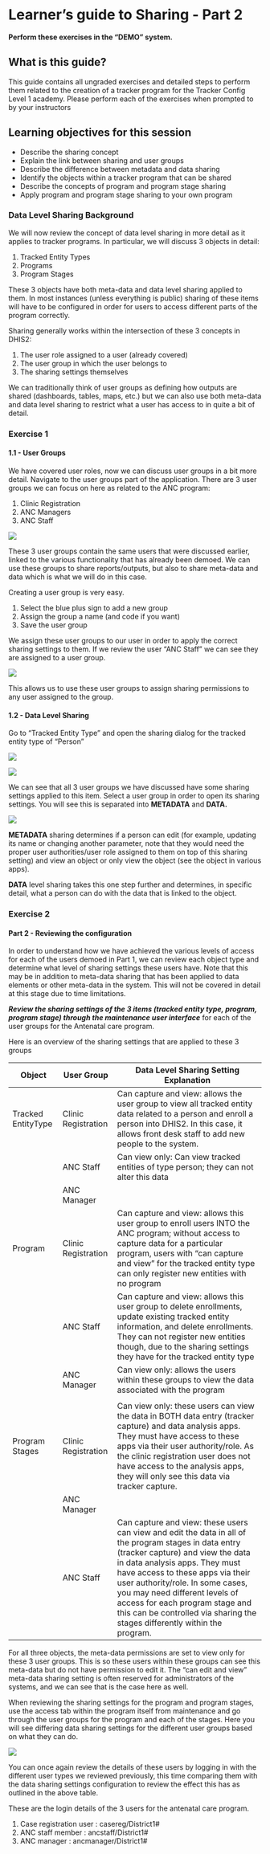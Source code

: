 # **Learner’s guide to Sharing - Part 2**

**Perform these exercises in the “DEMO” system.**

## **What is this guide?**

This guide contains all ungraded exercises and detailed steps to perform them related to the creation of a tracker program for the Tracker Config Level 1 academy. Please perform each of the exercises when prompted to by your instructors

## **Learning objectives for this session**

* Describe the sharing concept
* Explain the link between sharing and user groups
* Describe the difference between metadata and data sharing
* Identify the objects within a tracker program that can be shared
* Describe the concepts of program and program stage sharing
* Apply program and program stage sharing to your own program

### Data Level Sharing Background

We will now review the concept of data level sharing in more detail as it applies to tracker programs. In particular, we will discuss 3 objects in detail:

1. Tracked Entity Types
2. Programs
3. Program Stages

These 3 objects have both meta-data and data level sharing applied to them. In most instances (unless everything is public) sharing of these items will have to be configured in order for users to access different parts of the program correctly. 

Sharing generally works within the intersection of these 3 concepts in DHIS2:

1. The user role assigned to a user (already covered)
2. The user group in which the user belongs to
3. The sharing settings themselves

We can traditionally think of user groups as defining how outputs are shared (dashboards, tables, maps, etc.) but we can also use both meta-data and data level sharing to restrict what a user has access to in quite a bit of detail.

### **Exercise 1**

#### 1.1 - User Groups

We have covered user roles, now we can discuss user groups in a bit more detail. Navigate to the user groups part of the application. There are 3 user groups we can focus on here as related to the ANC program:


1. Clinic Registration
2. ANC Managers
3. ANC Staff

![](Images/sharing2/image1.png)

These 3 user groups contain the same users that were discussed earlier, linked to the various functionality that has already been demoed. We can use these groups to share reports/outputs, but also to share meta-data and data which is what we will do in this case.

Creating a user group is very easy. 

1. Select the blue plus sign to add a new group
2. Assign the group a name (and code if you want)
3. Save the user group

We assign these user groups to our user in order to apply the correct sharing settings to them. If we review the user “ANC Staff” we can see they are assigned to a user group.

![](Images/sharing2/image3.png)

This allows us to use these user groups to assign sharing permissions to any user assigned to the group.  


#### 1.2 - Data Level Sharing

Go to “Tracked Entity Type” and open the sharing dialog for the tracked entity type of “Person”

![](Images/sharing2/image5.png)

![](Images/sharing2/image7.png)


We can see that all 3 user groups we have discussed have some sharing settings applied to this item. Select a user group in order to open its sharing settings. You will see this is separated into **METADATA** and **DATA.**


![](Images/sharing2/image4.png)

**METADATA** sharing determines if a person can edit (for example, updating its name or changing another parameter, note that they would need the proper user authorities/user role assigned to them on top of this sharing setting) and view an object or only view the object (see the object in various apps). 

**DATA** level sharing takes this one step further and determines, in specific detail, what a person can do with the data that is linked to the object.


### **Exercise 2**

#### Part 2 - Reviewing the configuration

In order to understand how we have achieved the various levels of access for each of the users demoed in Part 1, we can review each object type and determine what level of sharing settings these users have. Note that this may be in addition to meta-data sharing that has been applied to data elements or other meta-data in the system. This will not be covered in detail at this stage due to time limitations. 

**_Review the sharing settings of the 3 items (tracked entity type, program, program stage) through the maintenance user interface_** for each of the user groups for the Antenatal care program.


Here is an overview of the sharing settings that are applied to these 3 groups

| Object             | User Group          | Data Level Sharing Setting Explanation                                                                                                                                                                                                                                                                                                                                                                |
|--------------------|---------------------|-------------------------------------------------------------------------------------------------------------------------------------------------------------------------------------------------------------------------------------------------------------------------------------------------------------------------------------------------------------------------------------------------------|
| Tracked EntityType | Clinic Registration | Can capture and view: allows the user group to view all tracked entity data related to a person and enroll a person into DHIS2. In this case, it allows front desk staff to add new people to the system.                                                                                                                                                                                             |
|                    | ANC Staff           | Can view only: Can view tracked entities of type person; they can not alter this data                                                                                                                                                                                                                                                                                                                 |
|                    | ANC Manager         |                                                                                                                                                                                                                                                                                                                                                                                                       |
| Program            | Clinic Registration | Can capture and view: allows this user group to enroll users INTO the ANC program; without access to capture data for a particular program, users with “can capture and view” for the tracked entity type can only register new entities with no program                                                                                                                                              |
|                    | ANC Staff           | Can capture and view: allows this user group to delete enrollments, update existing tracked entity information, and delete enrollments. They can not register new entities though, due to the sharing settings they have for the tracked entity type                                                                                                                                                  |
|                    | ANC Manager         | Can view only: allows the users within these groups to view the data associated with the program                                                                                                                                                                                                                                                                                                      |
|                    |                     |                                                                                                                                                                                                                                                                                                                                                                                                       |
| Program Stages     | Clinic Registration | Can view only: these users can view the data in BOTH data entry (tracker capture) and data analysis apps. They must have access to these apps via their user authority/role. As the clinic registration user does not have access to the analysis apps, they will only see this data via tracker capture.                                                                                             |
|                    | ANC Manager         |                                                                                                                                                                                                                                                                                                                                                                                                       |
|                    | ANC Staff           | Can capture and view: these users can view and edit the data in all of the program stages in data entry (tracker capture) and view the data in data analysis apps. They must have access to these apps via their user authority/role. In some cases, you may need different levels of access for each program stage and this can be controlled via sharing the stages differently within the program. |


For all three objects, the meta-data permissions are set to view only for these 3 user groups. This is so these users within these groups can see this meta-data but do not have permission to edit it. The “can edit and view” meta-data sharing setting is often reserved for administrators of the systems, and we can see that is the case here as well. 

When reviewing the sharing settings for the program and program stages, use the access tab within the program itself from maintenance and go through the user groups for the program and each of the stages. Here you will see differing data sharing settings for the different user groups based on what they can do.

![](Images/sharing2/image6.png)

You can once again review the details of these users by logging in with the different user types we reviewed previously, this time comparing them with the data sharing settings configuration to review the effect this has as outlined in the above table. 

These are the login details of the 3 users for the antenatal care program.

1. Case registration user : casereg/District1#
2. ANC staff member : ancstaff/District1#
3. ANC manager : ancmanager/District1#